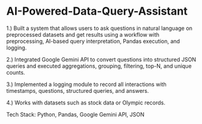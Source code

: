 # AI-Powered-Data-Query-Assistant

1.) Built a system that allows users to ask questions in natural language on preprocessed datasets and get results using a workflow with preprocessing, AI-based query interpretation, Pandas execution, and logging.

2.) Integrated Google Gemini API to convert questions into structured JSON queries and executed aggregations, grouping, filtering, top-N, and unique counts.

3.) Implemented a logging module to record all interactions with timestamps, questions, structured queries, and answers.

4.) Works with datasets such as stock data or Olympic records.

Tech Stack: Python, Pandas, Google Gemini API, JSON
